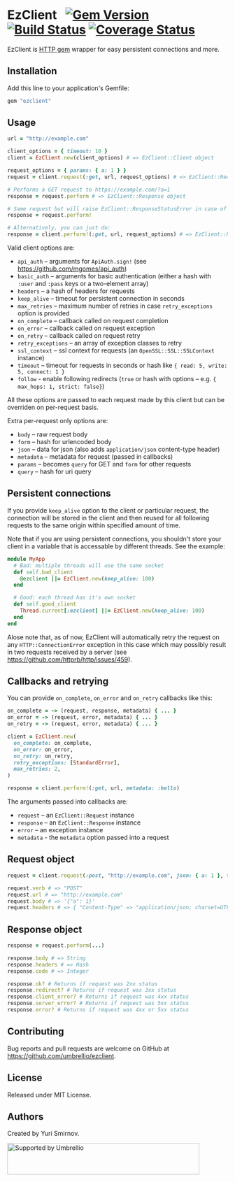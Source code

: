 # EzClient   [![Gem Version](https://badge.fury.io/rb/ezclient.svg)](https://badge.fury.io/rb/ezclient) [![Build Status](https://travis-ci.org/umbrellio/ezclient.svg?branch=master)](https://travis-ci.org/umbrellio/ezclient) [![Coverage Status](https://coveralls.io/repos/github/umbrellio/ezclient/badge.svg?branch=master)](https://coveralls.io/github/umbrellio/ezclient?branch=master)

EzClient is [HTTP gem](https://github.com/httprb/http) wrapper for easy persistent connections and more.

## Installation

Add this line to your application's Gemfile:

```ruby
gem "ezclient"
```

## Usage

```ruby
url = "http://example.com"

client_options = { timeout: 10 }
client = EzClient.new(client_options) # => EzClient::Client object

request_options = { params: { a: 1 } }
request = client.request(:get, url, request_options) # => EzClient::Request object

# Performs a GET request to https://example.com/?a=1
response = request.perform # => EzClient::Response object

# Same request but will raise EzClient::ResponseStatusError in case of 4xx or 5xx response code
response = request.perform!

# Alternatively, you can just do:
response = client.perform!(:get, url, request_options) # => EzClient::Response object
```

Valid client options are:

- `api_auth` – arguments for `ApiAuth.sign!` (see https://github.com/mgomes/api_auth)
- `basic_auth` – arguments for basic authentication (either a hash with `:user` and `:pass` keys or a two-element array)
- `headers` – a hash of headers for requests
- `keep_alive` – timeout for persistent connection in seconds
- `max_retries` – maximum number of retries in case `retry_exceptions` option is provided
- `on_complete` – callback called on request completion
- `on_error` – callback called on request exception
- `on_retry` – callback called on request retry
- `retry_exceptions` – an array of exception classes to retry
- `ssl_context` – ssl context for requests (an `OpenSSL::SSL::SSLContext` instance)
- `timeout` – timeout for requests in seconds or hash like `{ read: 5, write: 5, connect: 1 }`
- `follow` - enable following redirects (`true` or hash with options – e.g. `{ max_hops: 1, strict: false}`)

All these options are passed to each request made by this client but can be overriden on per-request basis.

Extra per-request only options are:

- `body` – raw request body
- `form` – hash for urlencoded body
- `json` – data for json (also adds `application/json` content-type header)
- `metadata` – metadata for request (passed in callbacks)
- `params` – becomes `query` for GET and `form` for other requests
- `query` – hash for uri query

## Persistent connections

If you provide `keep_alive` option to the client or particular request, the connection will be stored in the client and then
reused for all following requests to the same origin within specified amount of time.

Note that if you are using persistent connections, you shouldn't store your client in a variable that is accessable by different threads. See the example:

```ruby
module MyApp
  # Bad: multiple threads will use the same socket
  def self.bad_client
    @ezclient ||= EzClient.new(keep_alive: 100)
  end

  # Good: each thread has it's own socket
  def self.good_client
    Thread.current[:ezclient] ||= EzClient.new(keep_alive: 100)
  end
end
```

Alose note that, as of now, EzClient will
automatically retry the request on any `HTTP::ConnectionError` exception in this case which may possibly result in two requests
received by a server (see https://github.com/httprb/http/issues/459).

## Callbacks and retrying

You can provide `on_complete`, `on_error` and `on_retry` callbacks like this:

```ruby
on_complete = -> (request, response, metadata) { ... }
on_error = -> (request, error, metadata) { ... }
on_retry = -> (request, error, metadata) { ... }

client = EzClient.new(
  on_complete: on_complete,
  on_error: on_error,
  on_retry: on_retry,
  retry_exceptions: [StandardError],
  max_retries: 2,
)

response = client.perform!(:get, url, metadata: :hello)
```

The arguments passed into callbacks are:

- `request` – an `EzClient::Request` instance
- `response` – an `EzClient::Response` instance
- `error` – an exception instance
- `metadata` - the `metadata` option passed into a request

## Request object

```ruby
request = client.request(:post, "http://example.com", json: { a: 1 }, timeout: 15)

request.verb # => "POST"
request.url # => "http://example.com"
request.body # => '{"a": 1}'
request.headers # => { "Content-Type" => "application/json; charset=UTF-8", ... }
```

## Response object

```ruby
response = request.perform(...)

response.body # => String
response.headers # => Hash
response.code # => Integer

response.ok? # Returns if request was 2xx status
response.redirect? # Returns if request was 3xx status
response.client_error? # Returns if request was 4xx status
response.server_error? # Returns if request was 5xx status
response.error? # Returns if request was 4xx or 5xx status
```

## Contributing

Bug reports and pull requests are welcome on GitHub at https://github.com/umbrellio/ezclient.

## License

Released under MIT License.

## Authors

Created by Yuri Smirnov.

<a href="https://github.com/umbrellio/">
<img style="float: left;" src="https://umbrellio.github.io/Umbrellio/supported_by_umbrellio.svg" alt="Supported by Umbrellio" width="439" height="72">
</a>
